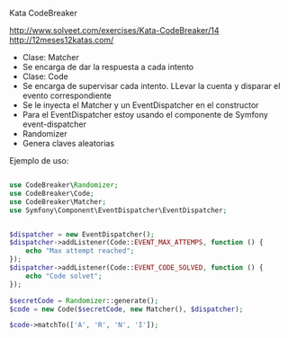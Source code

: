 Kata CodeBreaker

http://www.solveet.com/exercises/Kata-CodeBreaker/14
http://12meses12katas.com/


* Clase: Matcher
 * Se encarga de dar la respuesta a cada intento
* Clase: Code
 * Se encarga de supervisar cada intento. LLevar la cuenta y disparar el evento correspondiente
 * Se le inyecta el Matcher y un EventDispatcher en el constructor
 * Para el EventDispatcher estoy usando el componente de Symfony event-dispatcher
* Randomizer
 * Genera claves aleatorias

Ejemplo de uso:

``` php

use CodeBreaker\Randomizer;
use CodeBreaker\Code;
use CodeBreaker\Matcher;
use Symfony\Component\EventDispatcher\EventDispatcher;


$dispatcher = new EventDispatcher();
$dispatcher->addListener(Code::EVENT_MAX_ATTEMPS, function () {
    echo "Max attempt reached";
});
$dispatcher->addListener(Code::EVENT_CODE_SOLVED, function () {
    echo "Code solvet";
});

$secretCode = Randomizer::generate();
$code = new Code($secretCode, new Matcher(), $dispatcher);

$code->matchTo(['A', 'R', 'N', 'I']);

```